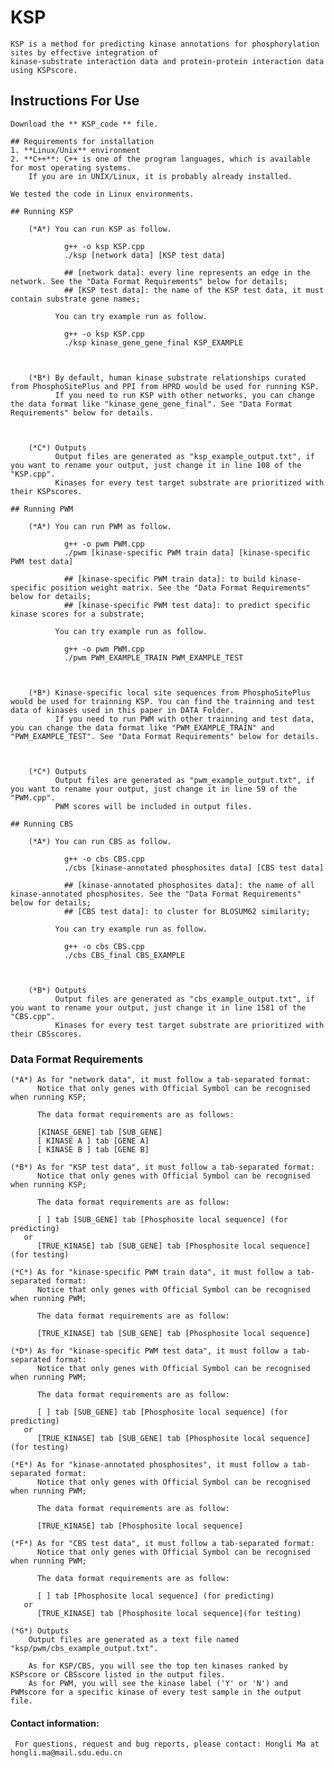 # KSP
	KSP is a method for predicting kinase annotations for phosphorylation sites by effective integration of 
	kinase-substrate interaction data and protein-protein interaction data using KSPscore.

## Instructions For Use
	Download the ** KSP_code ** file.
	
	## Requirements for installation
	1. **Linux/Unix** environment
	2. **C++**: C++ is one of the program languages, which is available for most operating systems. 
		If you are in UNIX/Linux, it is probably already installed.

	We tested the code in Linux environments.

	## Running KSP
		
		(*A*) You can run KSP as follow.

				g++ -o ksp KSP.cpp
				./ksp [network data] [KSP test data]

				## [network data]: every line represents an edge in the network. See the "Data Format Requirements" below for details;
				## [KSP test data]: the name of the KSP test data, it must contain substrate gene names;

			  You can try example run as follow.

				g++ -o ksp KSP.cpp
				./ksp kinase_gene_gene_final KSP_EXAMPLE
				

		
		(*B*) By default, human kinase_substrate relationships curated from PhosphoSitePlus and PPI from HPRD would be used for running KSP.
			  If you need to run KSP with other networks, you can change the data format like "kinase_gene_gene_final". See "Data Format Requirements" below for details. 
		
				
				
		(*C*) Outputs
			  Output files are generated as "ksp_example_output.txt", if you want to rename your output, just change it in line 108 of the "KSP.cpp". 
			  Kinases for every test target substrate are prioritized with their KSPscores.
	
	## Running PWM
	
	    (*A*) You can run PWM as follow.

				g++ -o pwm PWM.cpp
				./pwm [kinase-specific PWM train data] [kinase-specific PWM test data]

				## [kinase-specific PWM train data]: to build kinase-specific position weight matrix. See the "Data Format Requirements" below for details;
				## [kinase-specific PWM test data]: to predict specific kinase scores for a substrate; 

			  You can try example run as follow.

				g++ -o pwm PWM.cpp
				./pwm PWM_EXAMPLE_TRAIN PWM_EXAMPLE_TEST
				

		
		(*B*) Kinase-specific local site sequences from PhosphoSitePlus would be used for trainning KSP. You can find the trainning and test data of kinases used in this paper in DATA Folder.
			  If you need to run PWM with other trainning and test data, you can change the data format like "PWM_EXAMPLE_TRAIN" and "PWM_EXAMPLE_TEST". See "Data Format Requirements" below for details. 
		
				
				
		(*C*) Outputs
			  Output files are generated as "pwm_example_output.txt", if you want to rename your output, just change it in line 59 of the "PWM.cpp". 
			  PWM scores will be included in output files.
	    
	## Running CBS
	
	    (*A*) You can run CBS as follow.

				g++ -o cbs CBS.cpp
				./cbs [kinase-annotated phosphosites data] [CBS test data]

				## [kinase-annotated phosphosites data]: the name of all kinase-annotated phosphosites. See the "Data Format Requirements" below for details;
				## [CBS test data]: to cluster for BLOSUM62 similarity; 

			  You can try example run as follow.

				g++ -o cbs CBS.cpp
				./cbs CBS_final CBS_EXAMPLE
				
				
				
		(*B*) Outputs
			  Output files are generated as "cbs_example_output.txt", if you want to rename your output, just change it in line 1581 of the "CBS.cpp". 
			  Kinases for every test target substrate are prioritized with their CBSscores.
	    
### Data Format Requirements
	(*A*) As for "network data", it must follow a tab-separated format:
		  Notice that only genes with Official Symbol can be recognised when running KSP;
		
		  The data format requirements are as follows:
		
		  [KINASE_GENE] tab [SUB_GENE]
		  [ KINASE A ] tab [GENE A]
		  [ KINASE B ] tab [GENE B]
		
	(*B*) As for "KSP test data", it must follow a tab-separated format:
		  Notice that only genes with Official Symbol can be recognised when running KSP;
		
		  The data format requirements are as follow: 
			
		  [ ] tab [SUB_GENE] tab [Phosphosite local sequence] (for predicting)
	   or
		  [TRUE_KINASE] tab [SUB_GENE] tab [Phosphosite local sequence](for testing)
		
	(*C*) As for "kinase-specific PWM train data", it must follow a tab-separated format:
	      Notice that only genes with Official Symbol can be recognised when running PWM;
		
		  The data format requirements are as follow: 
	      
	      [TRUE_KINASE] tab [SUB_GENE] tab [Phosphosite local sequence]
	 
	(*D*) As for "kinase-specific PWM test data", it must follow a tab-separated format:
	      Notice that only genes with Official Symbol can be recognised when running PWM;
		
		  The data format requirements are as follow: 
	      
	      [ ] tab [SUB_GENE] tab [Phosphosite local sequence] (for predicting)
	   or
		  [TRUE_KINASE] tab [SUB_GENE] tab [Phosphosite local sequence](for testing)
		  
	(*E*) As for "kinase-annotated phosphosites", it must follow a tab-separated format:
	      Notice that only genes with Official Symbol can be recognised when running PWM;
		
		  The data format requirements are as follow: 
	      
	      [TRUE_KINASE] tab [Phosphosite local sequence]
	
	(*F*) As for "CBS test data", it must follow a tab-separated format:
	      Notice that only genes with Official Symbol can be recognised when running PWM;
		
		  The data format requirements are as follow: 
		  
	      [ ] tab [Phosphosite local sequence] (for predicting)
	   or
		  [TRUE_KINASE] tab [Phosphosite local sequence](for testing)
		  
	(*G*) Outputs
		Output files are generated as a text file named "ksp/pwm/cbs_example_output.txt". 
		
		As for KSP/CBS, you will see the top ten kinases ranked by KSPscore or CBSscore listed in the output files.
        As for PWM, you will see the kinase label ('Y' or 'N') and PWMscore for a specific kinase of every test sample in the output file.		
	
#### Contact information:
     For questions, request and bug reports, please contact: Hongli Ma at hongli.ma@mail.sdu.edu.cn

